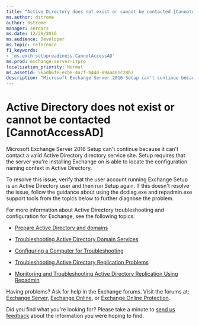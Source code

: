 ```yaml
---
title: "Active Directory does not exist or cannot be contacted [CannotAccessAD]"
ms.author: dstrome
author: dstrome
manager: serdars
ms.date: 12/20/2016
ms.audience: Developer
ms.topic: reference
f1_keywords:
- 'ms.exch.setupreadiness.CannotAccessAD'
ms.prod: exchange-server-itpro
localization_priority: Normal
ms.assetid: 56adb6fe-ecb8-4a7f-b440-89aa401c28b7
description: "Microsoft Exchange Server 2016 Setup can't continue because it can't contact a valid Active Directory directory service site. Setup requires that the server you're installing Exchange on is able to locate the configuration naming context in Active Directory."
---
```


# Active Directory does not exist or cannot be contacted [CannotAccessAD]

Microsoft Exchange Server 2016 Setup can't continue because it can't contact a valid Active Directory directory service site. Setup requires that the server you're installing Exchange on is able to locate the configuration naming context in Active Directory.
  
To resolve this issue, verify that the user account running Exchange Setup is an Active Directory user and then run Setup again. If this doesn't resolve the issue, follow the guidance about using the dcdiag.exe and repadmin.exe support tools from the topics below to further diagnose the problem.
  
For more information about Active Directory troubleshooting and configuration for Exchange, see the following topics:
  
- [Prepare Active Directory and domains](../../plan-and-deploy/prepare-ad-and-domains.md)
    
- [Troubleshooting Active Directory Domain Services](https://go.microsoft.com/fwlink/p/?LinkId=272144)
    
- [Configuring a Computer for Troubleshooting](https://go.microsoft.com/fwlink/p/?LinkId=272141)
    
- [Troubleshooting Active Directory Replication Problems](https://go.microsoft.com/fwlink/p/?LinkId=272142)
    
- [Monitoring and Troubleshooting Active Directory Replication Using Repadmin](https://go.microsoft.com/fwlink/p/?LinkId=272143)
    
Having problems? Ask for help in the Exchange forums. Visit the forums at: [Exchange Server](https://go.microsoft.com/fwlink/p/?linkId=60612), [Exchange Online](https://go.microsoft.com/fwlink/p/?linkId=267542), or [Exchange Online Protection](https://go.microsoft.com/fwlink/p/?linkId=285351).
  
Did you find what you're looking for? Please take a minute to [send us feedback](mailto:ExchangeHelpFeedback@microsoft.com&subject=Exchange%202016%20help%20feedback&Body=Thanks%20for%20taking%20the%20time%20to%20send%20us%20feedback!%20We%20strive%20to%20respond%20to%20every%20message%20we%20receive,%20even%20though%20it%20might%20take%20us%20a%20while.%20Let%20us%20know%20what%20you%20think%20about%20Exchange%20content:%20What%20are%20we%20doing%20right%3F%20How%20can%20we%20make%20help%20better%3F%0APlease%20note%20that%20we're%20unable%20to%20respond%20to%20requests%20for%20support%20submitted%20via%20this%20email%20address.%20If%20you%20need%20help,%20please%20contact%20Exchange%20Server%20support%20at%20http://go.microsoft.com/fwlink/p/%3FLinkId=402506.%0AThanks!%0AThe%20Exchange%20Server%20Content%20Publishing%20team) about the information you were hoping to find.
  

